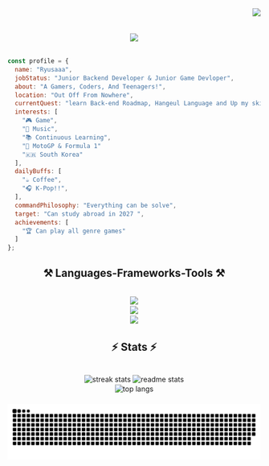 <img align="right" src="https://visitor-badge.laobi.icu/badge?page_id=salesp07.salesp07" />


<h1 align="center">
    <img src="https://readme-typing-svg.herokuapp.com/?font=Righteous&size=35&center=true&vCenter=true&width=500&height=70&duration=4000&lines=Hi+There!+👋;+I'm+Ryusaaa;" />
</h1>

###
```javascript
const profile = {
  name: "Ryusaaa",
  jobStatus: "Junior Backend Developer & Junior Game Devloper",
  about: "A Gamers, Coders, And Teenagers!",
  location: "Out Off From Nowhere",
  currentQuest: "learn Back-end Roadmap, Hangeul Language and Up my skill in english too",
  interests: [
    "🎮 Game",
    "🎵 Music",
    "📚 Continuous Learning",
    "🏁 MotoGP & Formula 1"
    "🇰🇷 South Korea"
  ],
  dailyBuffs: [
    "☕ Coffee",
    "🎧 K-Pop!!",
  ],
  commandPhilosophy: "Everything can be solve",
  target: "Can study abroad in 2027 ",
  achievements: [
    "🏆 Can play all genre games"
  ]
};
```


<h2 align="center">⚒️ Languages-Frameworks-Tools ⚒️</h2>
<br/>
<div align="center">
    <img src="https://skillicons.dev/icons?i=laravel,react,bootstrap,tailwind,vite,express,nextjs" /></br>
    <img src="https://skillicons.dev/icons?i=php,nodejs,cs,go,javascript" /></br>
    <img src="https://skillicons.dev/icons?i=mysql,postgres,vscode,unity,godot,visualstudio" /></br>
</div>


###

<h2 align="center">⚡ Stats ⚡</h2>
<br>
<div align=center>
  <img width=390 src="https://github-readme-streak-stats-salesp07.vercel.app/?user=Ryusaaa&count_private=true&theme=react&border_radius=10" alt="streak stats"/>
  <img width=390 src="https://github-readme-stats-salesp07.vercel.app/api?username=Ryusaaa&count_private=true&show_icons=true&theme=react&rank_icon=github&border_radius=10" alt="readme stats" />
  <br/>
  <img width=325 align="center" src="https://github-readme-stats-salesp07.vercel.app/api/top-langs/?username=Ryusaaa&hide=HTML&langs_count=8&layout=compact&theme=react&border_radius=10&size_weight=0.5&count_weight=0.5&exclude_repo=github-readme-stats" alt="top langs" />
</div>


###

<picture align="center">

  
  <source media="(prefers-color-scheme: dark)" srcset="https://raw.githubusercontent.com/platane/platane/output/github-contribution-grid-snake-dark.svg">
  <source media="(prefers-color-scheme: light)" srcset="https://raw.githubusercontent.com/platane/platane/output/github-contribution-grid-snake.svg">
  <img alt="github contribution grid snake animation" src="https://raw.githubusercontent.com/platane/platane/output/github-contribution-grid-snake.svg">
</picture>
